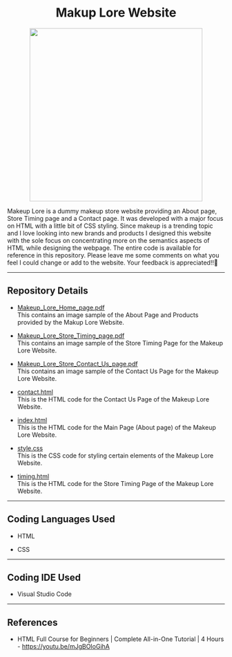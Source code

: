 <h1 align="center"> Makup Lore Website </h1>

<p align="center">
  <img src= "https://user-images.githubusercontent.com/76941265/231282786-735b34d8-ead5-4f49-b40b-1d110781812f.png" width="400" height="400">
</p>

<p>
  Makeup Lore is a dummy makeup store website providing an About page, Store Timing page and a Contact page. It was developed with a major focus on HTML with a little bit of CSS styling. Since makeup is a trending topic and I love looking into new brands and products I designed this website with the sole focus on concentrating more on the semantics aspects of HTML while designing the webpage. The entire code is available for reference in this repository. Please leave me some comments on what you feel I could change or add to the website. Your feedback is appreciated!!🥰

</p>

<hr>

<h2> Repository Details </h2>

- [Makeup_Lore_Home_page.pdf](https://github.com/desireedmello/HTML_Project/blob/cdd0e478f69b53dafcc82da199193c10ec3e4809/Makeup_Lore_Home_page.pdf) <br> 
This contains an image sample of the About Page and Products provided by the Makup Lore Website.

- [Makeup_Lore_Store_Timing_page.pdf](https://github.com/desireedmello/HTML_Project/blob/cdd0e478f69b53dafcc82da199193c10ec3e4809/Makeup_Lore_Store_Timing_page.pdf) <br> 
This contains an image sample of the Store Timing Page for the Makeup Lore Website.

- [Makeup_Lore_Store_Contact_Us_page.pdf](https://github.com/desireedmello/HTML_Project/blob/cdd0e478f69b53dafcc82da199193c10ec3e4809/Makeup_Lore_Store_Contact_Us_page.pdf) <br> 
This contains an image sample of the Contact Us Page for the Makeup Lore Website.

- [contact.html](https://github.com/desireedmello/HTML_Project/blob/cdd0e478f69b53dafcc82da199193c10ec3e4809/contact.html)<br>
This is the HTML code for the Contact Us Page of the Makeup Lore Website.

- [index.html](https://github.com/desireedmello/HTML_Project/blob/cdd0e478f69b53dafcc82da199193c10ec3e4809/index.html)<br>
This is the HTML code for the Main Page (About page) of the Makeup Lore Website.

- [style.css](https://github.com/desireedmello/HTML_Project/blob/cdd0e478f69b53dafcc82da199193c10ec3e4809/style.css)<br>
This is the CSS code for styling certain elements of the Makeup Lore Website.

- [timing.html](https://github.com/desireedmello/HTML_Project/blob/cdd0e478f69b53dafcc82da199193c10ec3e4809/timing.html)<br>
This is the HTML code for the Store Timing Page of the Makeup Lore Website.

<hr>

<h2>Coding Languages Used</h2>

- HTML

- CSS

<hr>

<h2>Coding IDE Used</h2>

- Visual Studio Code

<hr>

<h2>References</h2>

- HTML Full Course for Beginners | Complete All-in-One Tutorial | 4 Hours - https://youtu.be/mJgBOIoGihA
